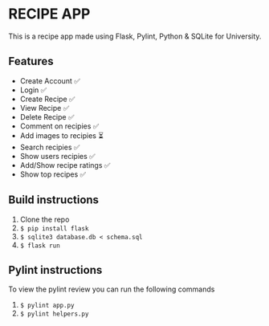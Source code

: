 # RECIPE APP
This is a recipe app made using Flask, Pylint, Python & SQLite for University.

## Features

- Create Account ✅
- Login ✅
- Create Recipe ✅
- View Recipe ✅
- Delete Recipe ✅
- Comment on recipies ✅
- Add images to recipies ⏳
- Search recipies ✅
- Show users recipies ✅
- Add/Show recipe ratings ✅
- Show top recipes ✅


## Build instructions
1. Clone the repo
2. `$ pip install flask`
3. `$ sqlite3 database.db < schema.sql`
3. `$ flask run`

## Pylint instructions
To view the pylint review you can run the following commands
1. `$ pylint app.py`
2. `$ pylint helpers.py`